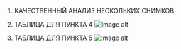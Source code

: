 1) КАЧЕСТВЕННЫЙ АНАЛИЗ НЕСКОЛЬКИХ СНИМКОВ


2) ТАБЛИЦА ДЛЯ ПУНКТА 4
![Image alt]()

3) ТАБЛИЦА ДЛЯ ПУНКТА 5
![Image alt]()
